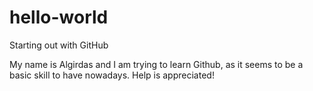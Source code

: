 # hello-world
Starting out with GitHub

My name is Algirdas and I am trying to learn Github, as it seems to be a basic skill to have nowadays. Help is appreciated!

